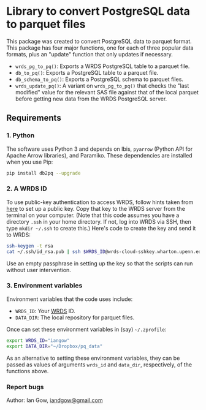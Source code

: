 # Library to convert PostgreSQL data to parquet files

This package was created to convert PostgreSQL data to parquet format.
This package has four major functions, one for each of three popular data formats, plus an "update" function that only updates if necessary.

 - `wrds_pg_to_pq()`: Exports a WRDS PostgreSQL table to a parquet file.
 - `db_to_pq()`: Exports a PostgreSQL table to a parquet file.
 - `db_schema_to_pq()`: Exports a PostgreSQL schema to parquet files.
 - `wrds_update_pq()`: A variant on `wrds_pg_to_pq()` that checks the "last modified" value for the relevant SAS file against that of the local parquet before getting new data from the WRDS PostgreSQL server.

## Requirements

### 1. Python
The software uses Python 3 and depends on Ibis, `pyarrow` (Python API for Apache Arrow libraries), and Paramiko.
These dependencies are installed when you use Pip:

```bash
pip install db2pq --upgrade
```

### 2. A WRDS ID
To use public-key authentication to access WRDS, follow hints taken from [here](https://debian-administration.org/article/152/Password-less_logins_with_OpenSSH) to set up a public key.
Copy that key to the WRDS server from the terminal on your computer. 
(Note that this code assumes you have a directory `.ssh` in your home directory. If not, log into WRDS via SSH, then type `mkdir ~/.ssh` to create this.) 
Here's code to create the key and send it to WRDS:

```bash
ssh-keygen -t rsa
cat ~/.ssh/id_rsa.pub | ssh $WRDS_ID@wrds-cloud-sshkey.wharton.upenn.edu "cat >> ~/.ssh/authorized_keys"
```

Use an empty passphrase in setting up the key so that the scripts can run without user intervention.

### 3. Environment variables

Environment variables that the code uses include:

- `WRDS_ID`: Your [WRDS](https://wrds-web.wharton.upenn.edu/wrds/) ID.
- `DATA_DIR`: The local repository for parquet files.

Once can set these environment variables in (say) `~/.zprofile`:

```bash
export WRDS_ID="iangow"
export DATA_DIR="~/Dropbox/pq_data"
```

As an alternative to setting these environment variables, they can be passed as values of arguments `wrds_id` and `data_dir`, respectively, of the functions above.

### Report bugs
Author: Ian Gow, <iandgow@gmail.com>
